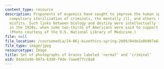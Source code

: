 ```yaml
---
content_type: resource
description: Proponents of eugenics have sought to improve the human species through
  compulsory sterilization of criminals, the mentally ill, and others deemed social
  misfits. Such links between biology and destiny were intellectually fashionable
  in the 1920s, when some two-thirds of Americans were said to support such measures.
  (Photo courtesy of the U.S. National Library of Medicine.)
file: null
file_location: /coursemedia/24-06j-bioethics-spring-2009/04de2a9b907a63d079de7aae077cc8a8_24-06js09.jpg
file_type: image/jpeg
resourcetype: Image
title: Set of photographs of brains labeled 'normal' and 'criminal'
uid: 04de2a9b-907a-63d0-79de-7aae077cc8a8
---
```

